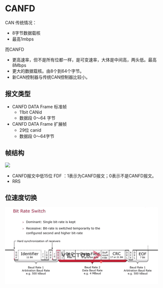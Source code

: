# CANFD

CAN 传统情况：
- 8字节数据载核
- 最高1mbps

而CANFD
- 更高速率，但不是所有位都一样，是可变速率，大体是中间高，两头低。最高8Mbps
- 更大的数据载核。由8个到64个字节。
- 新CAN控制器与传统CAN控制器比较小。

## 报文类型
- CANFD DATA Frame 标准帧
  - 11bit CANid
  - 数据段 0～64 字节
- CANFD DATA Frame 扩展帧
  - 29位 canid
  - 数据段 0～64字节

## 帧结构

<img src="images/can/canfd帧.png">

- CANFD报文中低15位 FDF ：1表示为CANFD报文；0表示不是CANFD报文。
- RRS
## 位速度切换


<img src="images/can/canfd-bitrate切换.png">